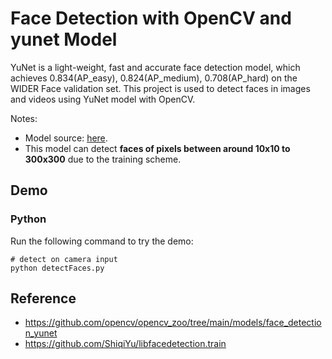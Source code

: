 # Face Detection with OpenCV and yunet Model

YuNet is a light-weight, fast and accurate face detection model, which achieves 0.834(AP_easy), 0.824(AP_medium), 0.708(AP_hard) on the WIDER Face validation set. This project is used to detect faces in images and videos using YuNet model with OpenCV.

Notes:

- Model source: [here](https://github.com/Micahget/IITGN_SRIP_Projects/blob/main/face_detection_yunet/face_detection_yunet_2023mar_int8.onnx).
- This model can detect **faces of pixels between around 10x10 to 300x300** due to the training scheme.

## Demo

### Python

Run the following command to try the demo:

```shell
# detect on camera input
python detectFaces.py

```

## Reference

- https://github.com/opencv/opencv_zoo/tree/main/models/face_detection_yunet
- https://github.com/ShiqiYu/libfacedetection.train
